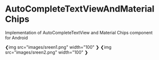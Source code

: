 # AutoCompleteTextViewAndMaterialChips
Implementation of AutoCompleteTextView and Material Chips component for Android

❮img src="images/sreen1.png" width="100" ❯
❮img src="images/sreen2.png" width="100" ❯
